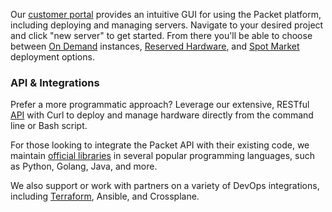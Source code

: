 <!--<meta>
{
    "title":"Overview",
    "description":"Learn more about Deployment Options.",
    "tag":["Deployment Options"]
}
</meta>-->
Our [customer portal](https://app.packet.net) provides an intuitive GUI for using the Packet platform, including deploying and managing servers. Navigate to your desired project and click "new server" to get started. From there you'll be able to choose between [On Demand](products/03-servers/02-deployment-options/02-on-demand.md) instances, [Reserved Hardware](products/03-servers/02-deployment-options/03-reserved-hardware.md), and [Spot Market](products/03-servers/02-deployment-options/04-spot-market.md) deployment options.

### API & Integrations
Prefer a more programmatic approach? Leverage our extensive, RESTful [API](https://www.packet.com/developers/api/) with Curl to deploy and manage hardware directly from the command line or Bash script.

For those looking to integrate the Packet API with their existing code, we maintain [official libraries](https://www.packet.com/developers/libraries/) in several popular programming languages, such as Python, Golang, Java, and more.  

We also support or work with partners on a variety of DevOps integrations, including [Terraform](https://www.terraform.io/docs/providers/packet/index.html), Ansible, and Crossplane.

